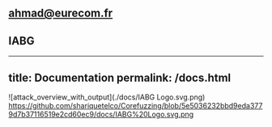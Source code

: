 ## ahmad@eurecom.fr
## IABG

---
title: Documentation
permalink: /docs.html
---

![attack_overview_with_output](./docs/IABG Logo.svg.png)
https://github.com/shariquetelco/Corefuzzing/blob/5e5036232bbd9eda3779d7b37116519e2cd60ec9/docs/IABG%20Logo.svg.png
